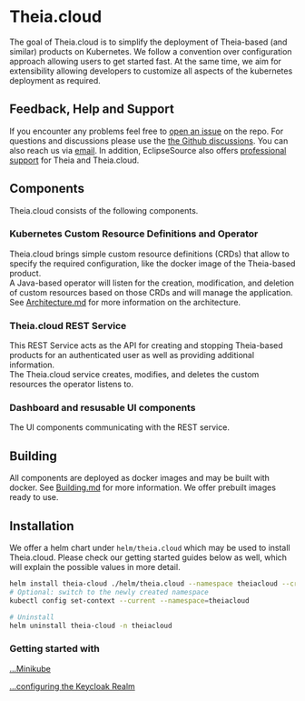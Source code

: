 # Theia.cloud

The goal of Theia.cloud is to simplify the deployment of Theia-based (and similar) products on Kubernetes. We follow a convention over configuration approach allowing users to get started fast. At the same time, we aim for extensibility allowing developers to customize all aspects of the kubernetes deployment as required.

## Feedback, Help and Support

If you encounter any problems feel free to [open an issue](https://github.com/eclipsesource/theia-cloud/issues/new/choose) on the repo.
For questions and discussions please use the [the Github discussions](https://github.com/eclipsesource/theia-cloud/discussions).
You can also reach us via [email](mailto:support@theia-cloud.io?subject=Theia.cloud).
In addition, EclipseSource also offers [professional support](https://eclipsesource.com/services/developer-support/) for Theia and Theia.cloud.

## Components

Theia.cloud consists of the following components.

### Kubernetes Custom Resource Definitions and Operator

Theia.cloud brings simple custom resource definitions (CRDs) that allow to specify the required configuration, like the docker image of the Theia-based product.\
A Java-based operator will listen for the creation, modification, and deletion of custom resources based on those CRDs and will manage the application.\
See [Architecture.md](doc/docs/Architecture.md) for more information on the architecture.

### Theia.cloud REST Service

This REST Service acts as the API for creating and stopping Theia-based products for an authenticated user as well as providing additional information.\
The Theia.cloud service creates, modifies, and deletes the custom resources the operator listens to.

### Dashboard and resusable UI components

The UI components communicating with the REST service.

## Building

All components are deployed as docker images and may be built with docker. See [Building.md](doc/docs/Building.md) for more information. We offer prebuilt images ready to use.

## Installation

We offer a helm chart under `helm/theia.cloud` which may be used to install Theia.cloud. Please check our getting started guides below as well, which will explain the possible values in more detail.

```bash
helm install theia-cloud ./helm/theia.cloud --namespace theiacloud --create-namespace
# Optional: switch to the newly created namespace
kubectl config set-context --current --namespace=theiacloud

# Uninstall
helm uninstall theia-cloud -n theiacloud
```

### Getting started with

[...Minikube](doc/docs/platforms/Minikube.md)

[...configuring the Keycloak Realm](doc/docs/Keycloak.md)
